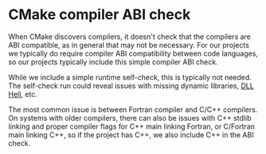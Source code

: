 # CMake compiler ABI check

When CMake discovers compilers, it doesn't check that the compilers are ABI compatible, as in general that may not be necessary.
For our projects we typically do require compiler ABI compatibility between code languages, so our projects typically include this simple compiler ABI check.

While we include a simple runtime self-check, this is typically not needed.
The self-check run could reveal issues with missing dynamic libraries,
[DLL Hell](https://en.wikipedia.org/wiki/DLL_Hell),
etc.

The most common issue is between Fortran compiler and C/C++ compilers.
On systems with older compilers, there can also be issues with C++ stdlib linking and proper compiler flags for C++ main linking Fortran, or C/Fortran main linking C++, so if the project has C++, we also include C++ in the ABI check.
